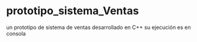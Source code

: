 # prototipo_sistema_Ventas
un prototipo de sistema de ventas desarrollado en C++ su ejecución es en consola
